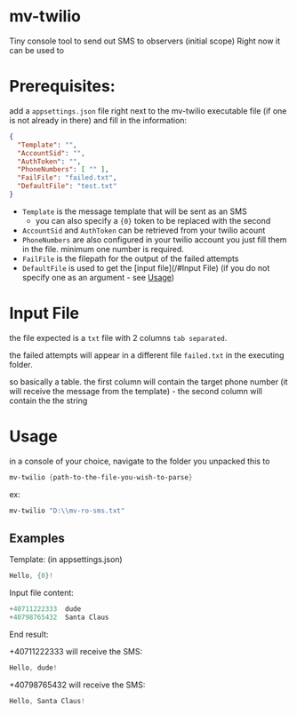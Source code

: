 # mv-twilio

Tiny console tool to send out SMS to observers (initial scope)
Right now it can be used to 

# Prerequisites:

add a `appsettings.json` file right next to the mv-twilio executable file (if one is not already in there) and fill in the information:

```json
{
  "Template": "",
  "AccountSid": "",
  "AuthToken": "",
  "PhoneNumbers": [ "" ],
  "FailFile": "failed.txt",
  "DefaultFile": "test.txt"
}
````

- `Template` is the message template that will be sent as an SMS
  - you can also specify a `{0}` token to be replaced with the second 
- `AccountSid` and `AuthToken` can be retrieved from your twilio acount
- `PhoneNumbers` are also configured in your twilio account you just fill them in the file. minimum one number is required.
- `FailFile` is the filepath for the output of the failed attempts
- `DefaultFile` is used to get the [input file](/#Input File)
 (if you do not specify one as an argument - see [Usage](#Usage))

# Input File
the file expected is a `txt` file with 2 columns `tab separated`.

the failed attempts will appear in a different file `failed.txt` in the executing folder.

so basically a table. the first column will contain the target phone number (it will receive the message from the template) - the second column will contain the the string 

# Usage
in a console of your choice, navigate to the folder you unpacked this to
```powershell
mv-twilio {path-to-the-file-you-wish-to-parse}
```


ex:
```powershell
mv-twilio "D:\\mv-ro-sms.txt"
```

## Examples

Template: (in appsettings.json)
```cs
Hello, {0}!
```

Input file content:
```cs
+40711222333  dude
+40798765432  Santa Claus
```


End result:

+40711222333 will receive the SMS:
```cs
Hello, dude!
```

+40798765432 will receive the SMS:
```cs
Hello, Santa Claus!
```
